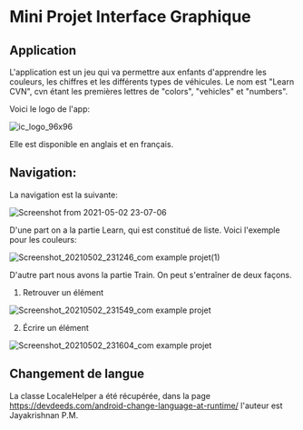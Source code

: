 # Mini Projet Interface Graphique

## Application

L'application est un jeu qui va permettre aux enfants d'apprendre les couleurs, les chiffres et les différents types de véhicules. Le nom est "Learn CVN", cvn étant les premières lettres de "colors", "vehicles" et "numbers". 

Voici le logo de l'app:

![ic_logo_96x96](https://user-images.githubusercontent.com/48416661/109680177-8dcb3c80-7b7c-11eb-8216-c2f6f03160e8.png)

Elle est disponible en anglais et en français.

## Navigation:

La navigation est la suivante:

![Screenshot from 2021-05-02 23-07-06](https://user-images.githubusercontent.com/48416661/116827824-6bb16300-ab9b-11eb-9528-bf4c319f4280.png)

D'une part on a la partie Learn, qui est constitué de liste. Voici l'exemple pour les couleurs:

![Screenshot_20210502_231246_com example projet(1)](https://user-images.githubusercontent.com/48416661/116828047-9c45cc80-ab9c-11eb-8611-b33c75f8f268.jpg)

D'autre part nous avons la partie Train. On peut s'entraîner de deux façons.

1) Retrouver un élément

![Screenshot_20210502_231549_com example projet](https://user-images.githubusercontent.com/48416661/116828026-791b1d00-ab9c-11eb-99df-dae7deb7d647.jpg)

2) Écrire un élément

![Screenshot_20210502_231604_com example projet](https://user-images.githubusercontent.com/48416661/116828033-833d1b80-ab9c-11eb-9765-5d7309c3e66e.jpg)

## Changement de langue

La classe LocaleHelper a été récupérée, dans la page https://devdeeds.com/android-change-language-at-runtime/ l'auteur est Jayakrishnan P.M.
